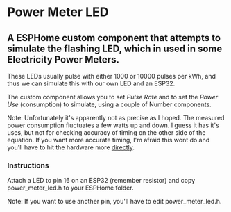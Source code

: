 # Power Meter LED #

## A ESPHome custom component that attempts to simulate the flashing LED, which in used in some Electricity Power Meters. ##

These LEDs usually pulse with either 1000 or 10000 pulses per kWh, and thus we can simulate this with our own LED and an ESP32.

The custom component allows you to set *Pulse Rate* and to set the *Power Use* (consumption) to simulate, using a couple of Number components.

Note: Unfortunately it's apparently not as precise as I hoped. The measured power consumption fluctuates a few watts up and down. I guess it has it's uses, but not for checking accuracy of timing on the other side of the equation. If you want more accurate timing, I'm afraid this wont do and you'll have to hit the hardware more [directly](https://github.com/zenzay/arduino-projects/tree/main/power-meter-pulse-led).

### Instructions ###

Attach a LED to pin 16 on an ESP32 (remember resistor) and copy power_meter_led.h to your ESPHome folder.

Note: If you want to use another pin, you'll have to edit power_meter_led.h.
